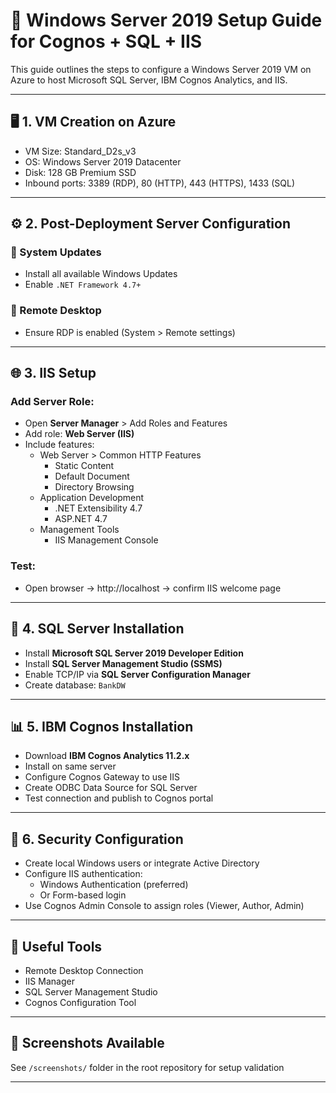 # 🧱 Windows Server 2019 Setup Guide for Cognos + SQL + IIS

This guide outlines the steps to configure a Windows Server 2019 VM on Azure to host Microsoft SQL Server, IBM Cognos Analytics, and IIS.

---

## 🖥️ 1. VM Creation on Azure

- VM Size: Standard_D2s_v3
- OS: Windows Server 2019 Datacenter
- Disk: 128 GB Premium SSD
- Inbound ports: 3389 (RDP), 80 (HTTP), 443 (HTTPS), 1433 (SQL)

---

## ⚙️ 2. Post-Deployment Server Configuration

### 🔹 System Updates
- Install all available Windows Updates
- Enable `.NET Framework 4.7+`

### 🔹 Remote Desktop
- Ensure RDP is enabled (System > Remote settings)

---

## 🌐 3. IIS Setup

### Add Server Role:
- Open **Server Manager** > Add Roles and Features
- Add role: **Web Server (IIS)**
- Include features:
  - Web Server > Common HTTP Features
    - Static Content
    - Default Document
    - Directory Browsing
  - Application Development
    - .NET Extensibility 4.7
    - ASP.NET 4.7
  - Management Tools
    - IIS Management Console

### Test:
- Open browser → http://localhost → confirm IIS welcome page

---

## 💽 4. SQL Server Installation

- Install **Microsoft SQL Server 2019 Developer Edition**
- Install **SQL Server Management Studio (SSMS)**
- Enable TCP/IP via **SQL Server Configuration Manager**
- Create database: `BankDW`

---

## 📊 5. IBM Cognos Installation

- Download **IBM Cognos Analytics 11.2.x**
- Install on same server
- Configure Cognos Gateway to use IIS
- Create ODBC Data Source for SQL Server
- Test connection and publish to Cognos portal

---

## 🔐 6. Security Configuration

- Create local Windows users or integrate Active Directory
- Configure IIS authentication:
  - Windows Authentication (preferred)
  - Or Form-based login
- Use Cognos Admin Console to assign roles (Viewer, Author, Admin)

---

## 📎 Useful Tools

- Remote Desktop Connection
- IIS Manager
- SQL Server Management Studio
- Cognos Configuration Tool

---

## 📸 Screenshots Available

See `/screenshots/` folder in the root repository for setup validation

---

